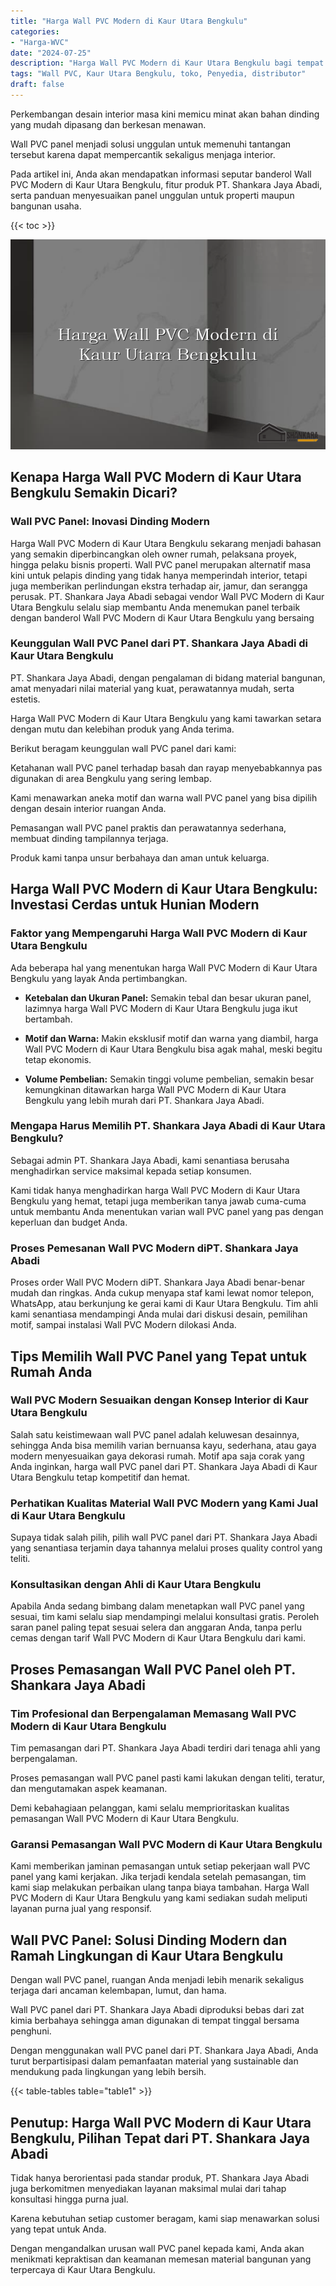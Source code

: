 ```yaml
---
title: "Harga Wall PVC Modern di Kaur Utara Bengkulu"
categories: 
- "Harga-WVC"
date: "2024-07-25"
description: "Harga Wall PVC Modern di Kaur Utara Bengkulu bagi tempat tinggal, office, dan ritel. Produk berkualitas, pilihan motif, variasi warna elegan, beserta servis instalasi ditangani oleh tenaga ahli profesional dan garansi resmi!|Servis penjualan Wall PVC Modern di Kaur Utara Bengkulu bagi keperluan tempat tinggal, perkantoran, maupun toko, beserta panel unggulan dan penempatan oleh tim ahli dan kepastian resmi.|Pilihan Wall PVC Modern di Kaur Utara Bengkulu yang andal bagi tempat tinggal, perkantoran, serta ritel, dengan material terbaik dan pemasangan ditangani oleh tim profesional dan garansi resmi.|Distribusi Wall PVC Modern di Kaur Utara Bengkulu untuk hunian, office, dan gerai, beserta material berkualitas dan instalasi dikerjakan oleh tenaga ahli profesional, disertai beserta garansi resmi.}"
tags: "Wall PVC, Kaur Utara Bengkulu, toko, Penyedia, distributor"
draft: false
---
```


Perkembangan desain interior masa kini memicu minat akan bahan dinding yang mudah dipasang dan berkesan menawan.

Wall PVC panel menjadi solusi unggulan untuk memenuhi tantangan tersebut karena dapat mempercantik sekaligus menjaga interior.

Pada artikel ini, Anda akan mendapatkan informasi seputar banderol Wall PVC Modern di Kaur Utara Bengkulu, fitur produk PT. Shankara Jaya Abadi, serta panduan menyesuaikan panel unggulan untuk properti maupun bangunan usaha.

{{< toc >}}

![Harga Wall PVC Modern di Kaur Utara Bengkulu](/images/Harga-WVC/Harga-Wall-PVC-Modern-di-Kaur-Utara-Bengkulu.png)


## Kenapa Harga Wall PVC Modern di Kaur Utara Bengkulu Semakin Dicari?

### Wall PVC Panel: Inovasi Dinding Modern

Harga Wall PVC Modern di Kaur Utara Bengkulu sekarang menjadi bahasan yang semakin diperbincangkan oleh owner rumah, pelaksana proyek, hingga pelaku bisnis properti. Wall PVC panel merupakan alternatif masa kini untuk pelapis dinding yang tidak hanya memperindah interior, tetapi juga memberikan perlindungan ekstra terhadap air, jamur, dan serangga perusak. PT. Shankara Jaya Abadi sebagai vendor Wall PVC Modern di Kaur Utara Bengkulu selalu siap membantu Anda menemukan panel terbaik dengan banderol Wall PVC Modern di Kaur Utara Bengkulu yang bersaing

### Keunggulan Wall PVC Panel dari PT. Shankara Jaya Abadi di Kaur Utara Bengkulu

PT. Shankara Jaya Abadi, dengan pengalaman di bidang material bangunan, amat menyadari nilai material yang kuat, perawatannya mudah, serta estetis.

Harga Wall PVC Modern di Kaur Utara Bengkulu yang kami tawarkan setara dengan mutu dan kelebihan produk yang Anda terima.

Berikut beragam keunggulan wall PVC panel dari kami:

Ketahanan wall PVC panel terhadap basah dan rayap menyebabkannya pas digunakan di area Bengkulu yang sering lembap.

Kami menawarkan aneka motif dan warna wall PVC panel yang bisa dipilih dengan desain interior ruangan Anda.

Pemasangan wall PVC panel praktis dan perawatannya sederhana, membuat dinding tampilannya terjaga.

Produk kami tanpa unsur berbahaya dan aman untuk keluarga.

## Harga Wall PVC Modern di Kaur Utara Bengkulu: Investasi Cerdas untuk Hunian Modern

### Faktor yang Mempengaruhi Harga Wall PVC Modern di Kaur Utara Bengkulu

Ada beberapa hal yang menentukan harga Wall PVC Modern di Kaur Utara Bengkulu yang layak Anda pertimbangkan.

- **Ketebalan dan Ukuran Panel:** Semakin tebal dan besar ukuran panel, lazimnya harga Wall PVC Modern di Kaur Utara Bengkulu juga ikut bertambah.

- **Motif dan Warna:** Makin eksklusif motif dan warna yang diambil, harga Wall PVC Modern di Kaur Utara Bengkulu bisa agak mahal, meski begitu tetap ekonomis.

- **Volume Pembelian:** Semakin tinggi volume pembelian, semakin besar kemungkinan ditawarkan harga Wall PVC Modern di Kaur Utara Bengkulu yang lebih murah dari PT. Shankara Jaya Abadi.

### Mengapa Harus Memilih PT. Shankara Jaya Abadi di Kaur Utara Bengkulu?

Sebagai admin PT. Shankara Jaya Abadi, kami senantiasa berusaha menghadirkan service maksimal kepada setiap konsumen.

Kami tidak hanya menghadirkan harga Wall PVC Modern di Kaur Utara Bengkulu yang hemat, tetapi juga memberikan tanya jawab cuma-cuma untuk membantu Anda menentukan varian wall PVC panel yang pas dengan keperluan dan budget Anda.

### Proses Pemesanan Wall PVC Modern diPT. Shankara Jaya Abadi

Proses order Wall PVC Modern diPT. Shankara Jaya Abadi benar-benar mudah dan ringkas. Anda cukup menyapa staf kami lewat nomor telepon, WhatsApp, atau berkunjung ke gerai kami di Kaur Utara Bengkulu. Tim ahli kami senantiasa mendampingi Anda mulai dari diskusi desain, pemilihan motif, sampai instalasi Wall PVC Modern dilokasi Anda.

## Tips Memilih Wall PVC Panel yang Tepat untuk Rumah Anda

### Wall PVC Modern Sesuaikan dengan Konsep Interior di Kaur Utara Bengkulu

Salah satu keistimewaan wall PVC panel adalah keluwesan desainnya, sehingga Anda bisa memilih varian bernuansa kayu, sederhana, atau gaya modern menyesuaikan gaya dekorasi rumah. Motif apa saja corak yang Anda inginkan, harga wall PVC panel dari PT. Shankara Jaya Abadi di Kaur Utara Bengkulu tetap kompetitif dan hemat.

### Perhatikan Kualitas Material Wall PVC Modern yang Kami Jual di Kaur Utara Bengkulu

Supaya tidak salah pilih, pilih wall PVC panel dari PT. Shankara Jaya Abadi yang senantiasa terjamin daya tahannya melalui proses quality control yang teliti.

### Konsultasikan dengan Ahli di Kaur Utara Bengkulu

Apabila Anda sedang bimbang dalam menetapkan wall PVC panel yang sesuai, tim kami selalu siap mendampingi melalui konsultasi gratis. Peroleh saran panel paling tepat sesuai selera dan anggaran Anda, tanpa perlu cemas dengan tarif Wall PVC Modern di Kaur Utara Bengkulu dari kami.

## Proses Pemasangan Wall PVC Panel oleh PT. Shankara Jaya Abadi

### Tim Profesional dan Berpengalaman Memasang Wall PVC Modern di Kaur Utara Bengkulu

Tim pemasangan dari PT. Shankara Jaya Abadi terdiri dari tenaga ahli yang berpengalaman.

Proses pemasangan wall PVC panel pasti kami lakukan dengan teliti, teratur, dan mengutamakan aspek keamanan.

Demi kebahagiaan pelanggan, kami selalu memprioritaskan kualitas pemasangan Wall PVC Modern di Kaur Utara Bengkulu.

### Garansi Pemasangan Wall PVC Modern di Kaur Utara Bengkulu

Kami memberikan jaminan pemasangan untuk setiap pekerjaan wall PVC panel yang kami kerjakan. Jika terjadi kendala setelah pemasangan, tim kami siap melakukan perbaikan ulang tanpa biaya tambahan. Harga Wall PVC Modern di Kaur Utara Bengkulu yang kami sediakan sudah meliputi layanan purna jual yang responsif.

## Wall PVC Panel: Solusi Dinding Modern dan Ramah Lingkungan di Kaur Utara Bengkulu

Dengan wall PVC panel, ruangan Anda menjadi lebih menarik sekaligus terjaga dari ancaman kelembapan, lumut, dan hama.

Wall PVC panel dari PT. Shankara Jaya Abadi diproduksi bebas dari zat kimia berbahaya sehingga aman digunakan di tempat tinggal bersama penghuni.

Dengan menggunakan wall PVC panel dari PT. Shankara Jaya Abadi, Anda turut berpartisipasi dalam pemanfaatan material yang sustainable dan mendukung pada lingkungan yang lebih bersih.

{{< table-tables table="table1" >}}

## Penutup: Harga Wall PVC Modern di Kaur Utara Bengkulu, Pilihan Tepat dari PT. Shankara Jaya Abadi

Tidak hanya berorientasi pada standar produk, PT. Shankara Jaya Abadi juga berkomitmen menyediakan layanan maksimal mulai dari tahap konsultasi hingga purna jual.

Karena kebutuhan setiap customer beragam, kami siap menawarkan solusi yang tepat untuk Anda.

Dengan mengandalkan urusan wall PVC panel kepada kami, Anda akan menikmati kepraktisan dan keamanan memesan material bangunan yang terpercaya di Kaur Utara Bengkulu.